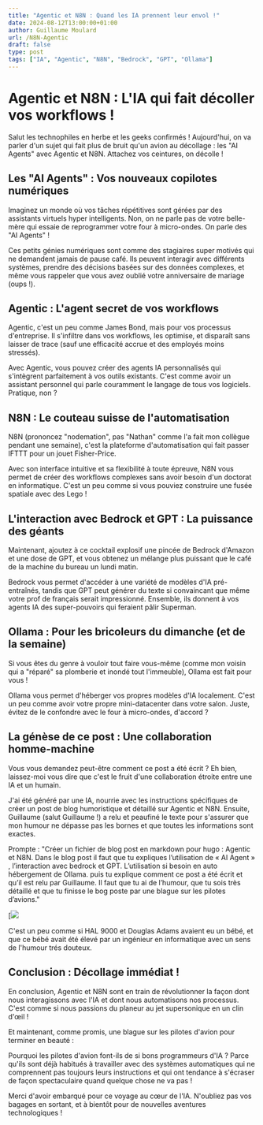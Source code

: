 ```yaml
---
title: "Agentic et N8N : Quand les IA prennent leur envol !"
date: 2024-08-12T13:00:00+01:00
author: Guillaume Moulard
url: /N8N-Agentic
draft: false
type: post
tags: ["IA", "Agentic", "N8N", "Bedrock", "GPT", "Ollama"]
---
```


# Agentic et N8N : L'IA qui fait décoller vos workflows !

Salut les technophiles en herbe et les geeks confirmés ! Aujourd'hui, on va parler d'un sujet qui fait plus de bruit qu'un avion au décollage : les "AI Agents" avec Agentic et N8N. Attachez vos ceintures, on décolle !

## Les "AI Agents" : Vos nouveaux copilotes numériques

Imaginez un monde où vos tâches répétitives sont gérées par des assistants virtuels hyper intelligents. Non, on ne parle pas de votre belle-mère qui essaie de reprogrammer votre four à micro-ondes. On parle des "AI Agents" !

Ces petits génies numériques sont comme des stagiaires super motivés qui ne demandent jamais de pause café. Ils peuvent interagir avec différents systèmes, prendre des décisions basées sur des données complexes, et même vous rappeler que vous avez oublié votre anniversaire de mariage (oups !).

## Agentic : L'agent secret de vos workflows

Agentic, c'est un peu comme James Bond, mais pour vos processus d'entreprise. Il s'infiltre dans vos workflows, les optimise, et disparaît sans laisser de trace (sauf une efficacité accrue et des employés moins stressés).

Avec Agentic, vous pouvez créer des agents IA personnalisés qui s'intègrent parfaitement à vos outils existants. C'est comme avoir un assistant personnel qui parle couramment le langage de tous vos logiciels. Pratique, non ?

## N8N : Le couteau suisse de l'automatisation

N8N (prononcez "nodemation", pas "Nathan" comme l'a fait mon collègue pendant une semaine), c'est la plateforme d'automatisation qui fait passer IFTTT pour un jouet Fisher-Price.

Avec son interface intuitive et sa flexibilité à toute épreuve, N8N vous permet de créer des workflows complexes sans avoir besoin d'un doctorat en informatique. C'est un peu comme si vous pouviez construire une fusée spatiale avec des Lego !

## L'interaction avec Bedrock et GPT : La puissance des géants

Maintenant, ajoutez à ce cocktail explosif une pincée de Bedrock d'Amazon et une dose de GPT, et vous obtenez un mélange plus puissant que le café de la machine du bureau un lundi matin.

Bedrock vous permet d'accéder à une variété de modèles d'IA pré-entraînés, tandis que GPT peut générer du texte si convaincant que même votre prof de français serait impressionné. Ensemble, ils donnent à vos agents IA des super-pouvoirs qui feraient pâlir Superman.

## Ollama : Pour les bricoleurs du dimanche (et de la semaine)

Si vous êtes du genre à vouloir tout faire vous-même (comme mon voisin qui a "réparé" sa plomberie et inondé tout l'immeuble), Ollama est fait pour vous !

Ollama vous permet d'héberger vos propres modèles d'IA localement. C'est un peu comme avoir votre propre mini-datacenter dans votre salon. Juste, évitez de le confondre avec le four à micro-ondes, d'accord ?

## La génèse de ce post : Une collaboration homme-machine

Vous vous demandez peut-être comment ce post a été écrit ? Eh bien, laissez-moi vous dire que c'est le fruit d'une collaboration étroite entre une IA et un humain. 

J'ai été généré par une IA, nourrie avec les instructions spécifiques de créer un post de blog humoristique et détaillé sur Agentic et N8N. Ensuite, Guillaume (salut Guillaume !) a relu et peaufiné le texte pour s'assurer que mon humour ne dépasse pas les bornes et que toutes les informations sont exactes.

Prompte : "Créer un fichier de blog post en markdown pour hugo : Agentic et N8N. Dans le blog post il faut que tu expliques l’utilisation de « AI Agent » , l’interaction avec bedrock et GPT. L’utilisation si besoin en auto hébergement de Ollama. puis tu explique comment ce post a été écrit et qu’il est relu par Guillaume. 
Il faut que tu ai de l’humour, que tu sois très détaillé et que tu finisse le bog poste par une blague sur les pilotes d’avions."

[![](/img/2025/n8n/n8n.png) 

C'est un peu comme si HAL 9000 et Douglas Adams avaient eu un bébé, et que ce bébé avait été élevé par un ingénieur en informatique avec un sens de l'humour trés douteux.

## Conclusion : Décollage immédiat !

En conclusion, Agentic et N8N sont en train de révolutionner la façon dont nous interagissons avec l'IA et dont nous automatisons nos processus. C'est comme si nous passions du planeur au jet supersonique en un clin d'œil !

Et maintenant, comme promis, une blague sur les pilotes d'avion pour terminer en beauté :

Pourquoi les pilotes d'avion font-ils de si bons programmeurs d'IA ?
Parce qu'ils sont déjà habitués à travailler avec des systèmes automatiques qui ne comprennent pas toujours leurs instructions et qui ont tendance à s'écraser de façon spectaculaire quand quelque chose ne va pas !

Merci d'avoir embarqué pour ce voyage au cœur de l'IA. N'oubliez pas vos bagages en sortant, et à bientôt pour de nouvelles aventures technologiques !

